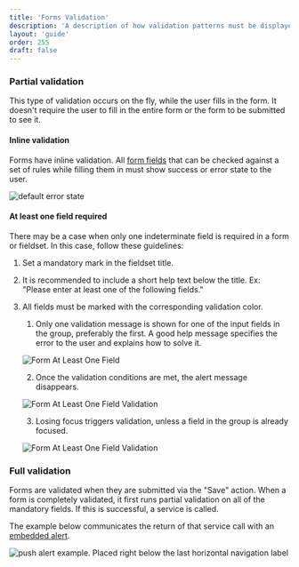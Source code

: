 ```yaml
---
title: 'Forms Validation'
description: 'A description of how validation patterns must be displayed within form structures.'
layout: 'guide'
order: 255
draft: false
---
```


### Partial validation

This type of validation occurs on the fly, while the user fills in the form. It doesn't require the user to fill in the entire form or the form to be submitted to see it.

#### Inline validation

Forms have inline validation. All [form fields](../text-input) that can be checked against a set of rules while filling them in must show success or error state to the user.

![default error state](/images/lexicon/InputHelpTextError.jpg)

#### At least one field required

There may be a case when only one indeterminate field is required in a form or fieldset. In this case, follow these guidelines:

1. Set a mandatory mark in the fieldset title.
2. It is recommended to include a short help text below the title. Ex: "Please enter at least one of the following fields."
3. All fields must be marked with the corresponding validation color.

    1. Only one validation message is shown for one of the input fields in the group, preferably the first. A good help message specifies the error to the user and explains how to solve it.

    ![Form At Least One Field](/images/lexicon/FormAtLeastOneField.jpg)

    2. Once the validation conditions are met, the alert message disappears.

    ![Form At Least One Field Validation](/images/lexicon/FormAtLeastOneFieldValidation.jpg)

    3. Losing focus triggers validation, unless a field in the group is already focused.

    ![Form At Least One Field Validation](/images/lexicon/FormAtLeastOneFieldSuccess.jpg)

### Full validation

Forms are validated when they are submitted via the "Save" action. When a form is completely validated, it first runs partial validation on all of the mandatory fields. If this is successful, a service is called.

The example below communicates the return of that service call with an [embedded alert](../../alerts/#embedded).

![push alert example. Placed right below the last horizontal navigation label](/images/lexicon/AlertEmbeddedExample.png)

